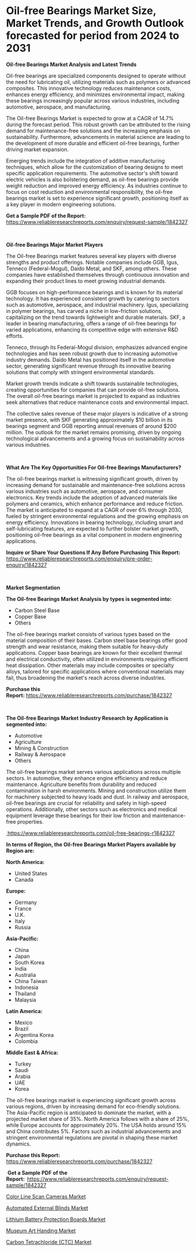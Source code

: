 <p><h1>Oil-free Bearings Market Size, Market Trends, and Growth Outlook forecasted for period from 2024 to 2031</h1></p><p><strong>Oil-free Bearings Market Analysis and Latest Trends</strong></p>
<p><p>Oil-free bearings are specialized components designed to operate without the need for lubricating oil, utilizing materials such as polymers or advanced composites. This innovative technology reduces maintenance costs, enhances energy efficiency, and minimizes environmental impact, making these bearings increasingly popular across various industries, including automotive, aerospace, and manufacturing.</p><p>The Oil-free Bearings Market is expected to grow at a CAGR of 14.7% during the forecast period. This robust growth can be attributed to the rising demand for maintenance-free solutions and the increasing emphasis on sustainability. Furthermore, advancements in material science are leading to the development of more durable and efficient oil-free bearings, further driving market expansion. </p><p>Emerging trends include the integration of additive manufacturing techniques, which allow for the customization of bearing designs to meet specific application requirements. The automotive sector's shift toward electric vehicles is also bolstering demand, as oil-free bearings provide weight reduction and improved energy efficiency. As industries continue to focus on cost reduction and environmental responsibility, the oil-free bearings market is set to experience significant growth, positioning itself as a key player in modern engineering solutions.</p></p>
<p><strong>Get a Sample PDF of the Report:&nbsp;</strong> <a href="https://www.reliableresearchreports.com/enquiry/request-sample/1842327?utm_campaign=11&utm_medium=2&utm_source=Github&utm_content=ia&utm_term=19102024&utm_id=oil-free-bearings">https://www.reliableresearchreports.com/enquiry/request-sample/1842327</a></p>
<p>&nbsp;</p>
<p><strong>Oil-free Bearings Major Market Players</strong></p>
<p><p>The Oil-free Bearings market features several key players with diverse strengths and product offerings. Notable companies include GGB, Igus, Tenneco (Federal-Mogul), Daido Metal, and SKF, among others. These companies have established themselves through continuous innovation and expanding their product lines to meet growing industrial demands.</p><p>GGB focuses on high-performance bearings and is known for its material technology. It has experienced consistent growth by catering to sectors such as automotive, aerospace, and industrial machinery. Igus, specializing in polymer bearings, has carved a niche in low-friction solutions, capitalizing on the trend towards lightweight and durable materials. SKF, a leader in bearing manufacturing, offers a range of oil-free bearings for varied applications, enhancing its competitive edge with extensive R&D efforts.</p><p>Tenneco, through its Federal-Mogul division, emphasizes advanced engine technologies and has seen robust growth due to increasing automotive industry demands. Daido Metal has positioned itself in the automotive sector, generating significant revenue through its innovative bearing solutions that comply with stringent environmental standards.</p><p>Market growth trends indicate a shift towards sustainable technologies, creating opportunities for companies that can provide oil-free solutions. The overall oil-free bearings market is projected to expand as industries seek alternatives that reduce maintenance costs and environmental impact. </p><p>The collective sales revenue of these major players is indicative of a strong market presence, with SKF generating approximately $10 billion in its bearings segment and GGB reporting annual revenues of around $200 million. The outlook for the market remains promising, driven by ongoing technological advancements and a growing focus on sustainability across various industries.</p></p>
<p>&nbsp;</p>
<p><strong>What Are The Key Opportunities For Oil-free Bearings Manufacturers?</strong></p>
<p><p>The oil-free bearings market is witnessing significant growth, driven by increasing demand for sustainable and maintenance-free solutions across various industries such as automotive, aerospace, and consumer electronics. Key trends include the adoption of advanced materials like polymers and ceramics, which enhance performance and reduce friction. The market is anticipated to expand at a CAGR of over 6% through 2030, fueled by stringent environmental regulations and the growing emphasis on energy efficiency. Innovations in bearing technology, including smart and self-lubricating features, are expected to further bolster market growth, positioning oil-free bearings as a vital component in modern engineering applications.</p></p>
<p><strong>Inquire or Share Your Questions If Any Before Purchasing This Report:</strong> <a href="https://www.reliableresearchreports.com/enquiry/pre-order-enquiry/1842327?utm_campaign=11&utm_medium=2&utm_source=Github&utm_content=ia&utm_term=19102024&utm_id=oil-free-bearings">https://www.reliableresearchreports.com/enquiry/pre-order-enquiry/1842327</a></p>
<p>&nbsp;</p>
<p><strong>Market Segmentation</strong></p>
<p><strong>The Oil-free Bearings Market Analysis by types is segmented into:</strong></p>
<p><ul><li>Carbon Steel Base</li><li>Copper Base</li><li>Others</li></ul></p>
<p><p>The oil-free bearings market consists of various types based on the material composition of their bases. Carbon steel base bearings offer good strength and wear resistance, making them suitable for heavy-duty applications. Copper base bearings are known for their excellent thermal and electrical conductivity, often utilized in environments requiring efficient heat dissipation. Other materials may include composites or specialty alloys, tailored for specific applications where conventional materials may fail, thus broadening the market's reach across diverse industries.</p></p>
<p><strong>Purchase this Report:&nbsp;</strong><a href="https://www.reliableresearchreports.com/purchase/1842327?utm_campaign=11&utm_medium=2&utm_source=Github&utm_content=ia&utm_term=19102024&utm_id=oil-free-bearings">https://www.reliableresearchreports.com/purchase/1842327</a></p>
<p>&nbsp;</p>
<p><strong>The Oil-free Bearings Market Industry Research by Application is segmented into:</strong></p>
<p><ul><li>Automotive</li><li>Agriculture</li><li>Mining & Construction</li><li>Railway & Aerospace</li><li>Others</li></ul></p>
<p><p>The oil-free bearings market serves various applications across multiple sectors. In automotive, they enhance engine efficiency and reduce maintenance. Agriculture benefits from durability and reduced contamination in harsh environments. Mining and construction utilize them for machinery subjected to heavy loads and dust. In railway and aerospace, oil-free bearings are crucial for reliability and safety in high-speed operations. Additionally, other sectors such as electronics and medical equipment leverage these bearings for their low friction and maintenance-free properties.</p></p>
<p><a href="https://www.reliableresearchreports.com/oil-free-bearings-r1842327?utm_campaign=11&utm_medium=2&utm_source=Github&utm_content=ia&utm_term=19102024&utm_id=oil-free-bearings">&nbsp;https://www.reliableresearchreports.com/oil-free-bearings-r1842327</a></p>
<p><strong>In terms of Region, the Oil-free Bearings Market Players available by Region are:</strong></p>
<p>
    <p> <strong> North America: </strong>
        <ul>
            <li>United States</li>
            <li>Canada</li>
        </ul>
        </p> 
    <p> <strong> Europe: </strong>
        <ul>
            <li>Germany</li>
            <li>France</li>
            <li>U.K.</li>
            <li>Italy</li>
            <li>Russia</li>
        </ul>
        </p> 
    <p> <strong> Asia-Pacific: </strong>
        <ul>
            <li>China</li>
            <li>Japan</li>
            <li>South Korea</li>
            <li>India</li>
            <li>Australia</li>
            <li>China Taiwan</li>
            <li>Indonesia</li>
            <li>Thailand</li>
            <li>Malaysia</li>
        </ul>
        </p> 
    <p> <strong> Latin America: </strong>
        <ul>
            <li>Mexico</li>
            <li>Brazil</li>
            <li>Argentina Korea</li>
            <li>Colombia</li>
        </ul>
        </p> 
    <p> <strong> Middle East & Africa: </strong>
        <ul>
            <li>Turkey</li>
            <li>Saudi</li>
            <li>Arabia</li>
            <li>UAE</li>
            <li>Korea</li>
        </ul>
    </p>
    </p>
<p><p>The oil-free bearings market is experiencing significant growth across various regions, driven by increasing demand for eco-friendly solutions. The Asia-Pacific region is anticipated to dominate the market, with a projected market share of 35%. North America follows with a share of 25%, while Europe accounts for approximately 20%. The USA holds around 15% and China contributes 5%. Factors such as industrial advancements and stringent environmental regulations are pivotal in shaping these market dynamics.</p></p>
<p><strong>Purchase this Report: </strong><a href="https://www.reliableresearchreports.com/purchase/1842327?utm_campaign=11&utm_medium=2&utm_source=Github&utm_content=ia&utm_term=19102024&utm_id=oil-free-bearings">https://www.reliableresearchreports.com/purchase/1842327</a></p>
<p>&nbsp;<strong>Get a Sample PDF of the Report:&nbsp;&nbsp;</strong><a href="https://www.reliableresearchreports.com/enquiry/request-sample/1842327?utm_campaign=11&utm_medium=2&utm_source=Github&utm_content=ia&utm_term=19102024&utm_id=oil-free-bearings">https://www.reliableresearchreports.com/enquiry/request-sample/1842327</a></p>
<p><strong></strong></p>
<p><p><a href="https://www.linkedin.com/pulse/competitive-intelligence-color-line-scan-cameras-market-key-players-odzbc?utm_campaign=11&utm_medium=2&utm_source=Github&utm_content=ia&utm_term=19102024&utm_id=oil-free-bearings">Color Line Scan Cameras Market</a></p><p><a href="https://issuu.com/reportprime-2/docs/automated-external-blinds-market-si_bc8eeb2531984a?utm_campaign=11&utm_medium=2&utm_source=Github&utm_content=ia&utm_term=19102024&utm_id=oil-free-bearings">Automated External Blinds Market</a></p><p><a href="https://www.linkedin.com/pulse/regional-adaptations-global-lithium-battery-protection-boards-y8x4c?utm_campaign=11&utm_medium=2&utm_source=Github&utm_content=ia&utm_term=19102024&utm_id=oil-free-bearings">Lithium Battery Protection Boards Market</a></p><p><a href="https://github.com/NancyAlvarado586/Market-Research-Report-List-1/blob/main/museum-art-handing-market.md?utm_campaign=11&utm_medium=2&utm_source=Github&utm_content=ia&utm_term=19102024&utm_id=oil-free-bearings">Museum Art Handing Market</a></p><p><a href="https://github.com/JubayerMia832/Market-Research-Report-List-1/blob/main/carbon-tetrachloride-ctc-market.md?utm_campaign=11&utm_medium=2&utm_source=Github&utm_content=ia&utm_term=19102024&utm_id=oil-free-bearings">Carbon Tetrachloride (CTC) Market</a></p></p>